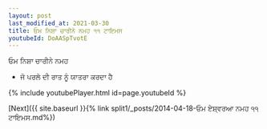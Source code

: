```yaml
---
layout: post
last_modified_at: 2021-03-30
title: ਓਮ ਨਿਸ਼ਾ ਚਾਰੀਨੇ ਨਮਹ ੧੧ ਟਾਇਮਸ
youtubeId: DoAASpTvotE
---
```

 
 
 ਓਮ ਨਿਸ਼ਾ ਚਾਰੀਨੇ ਨਮਹ  
 
 -  ਜੋ ਪਰਲੋ ਦੀ ਰਾਤ ਨੂੰ ਯਾਤਰਾ ਕਰਦਾ ਹੈ 
 
  
 
  
 
 
 
 
 
 


{% include youtubePlayer.html id=page.youtubeId %}
 
[Next]({{ site.baseurl }}{% link  split1/_posts/2014-04-18-ਓਮ ਏਸ਼੍ਵਰਆ ਨਮਹ ੧੧ ਟਾਇਮਸ.md%})
 
